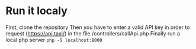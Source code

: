 # Run it localy
First, clone the repository
Then you have to enter a valid API key in order to request (https://api.taxi/) in the file /controllers/callApi.php
Finally run a local php server `php -S localhost:8000`